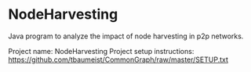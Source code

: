 NodeHarvesting
==============

Java program to analyze the impact of node harvesting in p2p networks.

Project name: NodeHarvesting
Project setup instructions: https://github.com/tbaumeist/CommonGraph/raw/master/SETUP.txt
